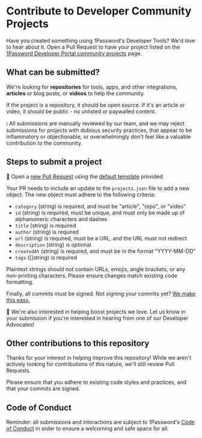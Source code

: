 # Contribute to Developer Community Projects

Have you created something using 1Password's Developer Tools? We'd love to hear about it. Open a Pull Request to have your project listed on the [1Password Developer Portal community projects](https://developer.1password.com/community/) page.

## What can be submitted?

We're looking for **repositories** for tools, apps, and other integrations, **articles** or blog posts, or **videos** to help the community.

If the project is a repository, it should be open source. If it's an article or video, it should be public - no unlisted or paywalled content.

ℹ️ All submissions are manually reviewed by our team, and we may reject submissions for projects with dubious security practices, that appear to be inflammatory or objectionable, or overwhelmingly don't feel like a valuable contribution to the community.

## Steps to submit a project

📝 Open a [new Pull Request](https://github.com/1Password/developer-community-projects/compare) using the [default template](https://github.com/1Password/developer-community-projects/blob/main/.github/pull_request_template.md) provided.

Your PR needs to include an update to the `projects.json` file to add a new object. The new object must adhere to the following criteria:

- `category` (string) is required, and must be "article", "repo", or "video"
- `id` (string) is required, must be unique, and must only be made up of alphanumeric characters and dashes
- `title` (string) is required
- `author` (string) is required
- `url` (string) is required, must be a URL, and the URL must not redirect
- `description` (string) is optional
- `createdAt` (string) is required, and must be in the format "YYYY-MM-DD"
- `tags` ([]string) is required

Plaintext strings should not contain URLs, emojis, angle brackets, or any non-printing characters. Please ensure changes match existing code formatting.

Finally, all commits must be signed. Not signing your commits yet? [We make this easy.](https://developer.1password.com/docs/ssh/git-commit-signing)

💬 We're also interested in helping boost projects we love. Let us know in your submission if you're interested in hearing from one of our Developer Advocates!

## Other contributions to this repository

Thanks for your interest in helping improve this repository! While we aren't actively looking for contributions of this nature, we'll still review Pull Requests.

Please ensure that you adhere to existing code styles and practices, and that your commits are signed.

## Code of Conduct

Reminder: all submissions and interactions are subject to 1Password's [Code of Conduct](https://developer.1password.com/code-of-conduct/) in order to ensure a welcoming and safe space for all.
